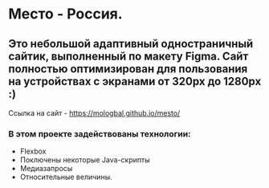 # Место - Россия.

## Это небольшой адаптивный одностраничный сайтик, выполненный по макету Figma. Сайт полностью оптимизирован для пользования на устройствах с экранами от 320px до 1280px :)
Ссылка на сайт - https://mologbal.github.io/mesto/

### В этом проекте задействованы технологии:

* Flexbox
* Поключены некоторые Java-скрипты
* Медиазапросы
* Относительные величины.
